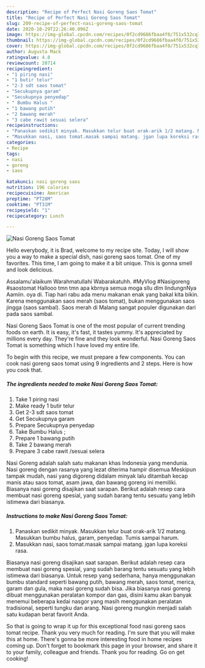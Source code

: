 ```yaml
---
description: "Recipe of Perfect Nasi Goreng Saos Tomat"
title: "Recipe of Perfect Nasi Goreng Saos Tomat"
slug: 209-recipe-of-perfect-nasi-goreng-saos-tomat
date: 2020-10-29T22:26:40.096Z
image: https://img-global.cpcdn.com/recipes/0f2cd9686fbaa4f0/751x532cq70/nasi-goreng-saos-tomat-foto-resep-utama.jpg
thumbnail: https://img-global.cpcdn.com/recipes/0f2cd9686fbaa4f0/751x532cq70/nasi-goreng-saos-tomat-foto-resep-utama.jpg
cover: https://img-global.cpcdn.com/recipes/0f2cd9686fbaa4f0/751x532cq70/nasi-goreng-saos-tomat-foto-resep-utama.jpg
author: Augusta Mack
ratingvalue: 4.8
reviewcount: 20714
recipeingredient:
- "1 piring nasi"
- "1 butir telur"
- "2-3 sdt saos tomat"
- "Secukupnya garam"
- "Secukupnya penyedap"
- " Bumbu Halus "
- "1 bawang putih"
- "2 bawang merah"
- "3 cabe rawit sesuai selera"
recipeinstructions:
- "Panaskan sedikit minyak. Masukkan telur buat orak-arik 1/2 matang. Masukkan bumbu halus, garam, penyedap. Tumis sampai harum."
- "Masukkan nasi, saos tomat.masak sampai matang. jgan lupa koreksi rasa."
categories:
- Recipe
tags:
- nasi
- goreng
- saos

katakunci: nasi goreng saos 
nutrition: 196 calories
recipecuisine: American
preptime: "PT28M"
cooktime: "PT31M"
recipeyield: "1"
recipecategory: Lunch

---
```



![Nasi Goreng Saos Tomat](https://img-global.cpcdn.com/recipes/0f2cd9686fbaa4f0/751x532cq70/nasi-goreng-saos-tomat-foto-resep-utama.jpg)

Hello everybody, it is Brad, welcome to my recipe site. Today, I will show you a way to make a special dish, nasi goreng saos tomat. One of my favorites. This time, I am going to make it a bit unique. This is gonna smell and look delicious.

Assalamu&#39;alaikum Warahmatullahi Wabarakatuhh. #MyVlog #Nasigoreng #saostomat Hallooo tmn tmn apa kbrnya semua moga sllu dlm lindungnNya Aamiin. oya di. Tiap hari rabu ada menu makanan enak yang bakal kita bikin. Karena menggunakan saos merah (saos tomat), bukan menggunakan saos jingga (saos sambal). Saos merah di Malang sangat populer digunakan dari pada saos sambal.

Nasi Goreng Saos Tomat is one of the most popular of current trending foods on earth. It is easy, it's fast, it tastes yummy. It's appreciated by millions every day. They're fine and they look wonderful. Nasi Goreng Saos Tomat is something which I have loved my entire life.


To begin with this recipe, we must prepare a few components. You can cook nasi goreng saos tomat using 9 ingredients and 2 steps. Here is how you cook that.

<!--inarticleads1-->

##### The ingredients needed to make Nasi Goreng Saos Tomat:

1. Take 1 piring nasi
1. Make ready 1 butir telur
1. Get 2-3 sdt saos tomat
1. Get Secukupnya garam
1. Prepare Secukupnya penyedap
1. Take  Bumbu Halus ;
1. Prepare 1 bawang putih
1. Take 2 bawang merah
1. Prepare 3 cabe rawit /sesuai selera


Nasi Goreng adalah salah satu makanan khas Indonesia yang mendunia. Nasi goreng dengan rasanya yang lezat diterima hampir disemua Meskipun tampak mudah, nasi yang digoreng didalam minyak lalu ditambah kecap manis atau saos tomat, asam jawa, dan bawang goreng ini memiliki. Biasanya nasi goreng disajikan saat sarapan. Berikut adalah resep cara membuat nasi goreng spesial, yang sudah barang tentu sesuatu yang lebih istimewa dari biasanya. 

<!--inarticleads2-->

##### Instructions to make Nasi Goreng Saos Tomat:

1. Panaskan sedikit minyak. Masukkan telur buat orak-arik 1/2 matang. Masukkan bumbu halus, garam, penyedap. Tumis sampai harum.
1. Masukkan nasi, saos tomat.masak sampai matang. jgan lupa koreksi rasa.


Biasanya nasi goreng disajikan saat sarapan. Berikut adalah resep cara membuat nasi goreng spesial, yang sudah barang tentu sesuatu yang lebih istimewa dari biasanya. Untuk resep yang sederhana, hanya menggunakan bumbu standard seperti bawang putih, bawang merah, saos tomat, merica, garam dan gula, maka nasi goreng sudah bisa. Jika biasanya nasi goreng dibuat menggunakan peralatan kompor dan gas, disini kamu akan banyak menemui beberapa kedai nasgor yang masih menggunakan peralatan tradisional, seperti tungku dan arang. Nasi goreng mungkin menjadi salah satu kudapan berat favorit Anda. 

So that is going to wrap it up for this exceptional food nasi goreng saos tomat recipe. Thank you very much for reading. I'm sure that you will make this at home. There's gonna be more interesting food in home recipes coming up. Don't forget to bookmark this page in your browser, and share it to your family, colleague and friends. Thank you for reading. Go on get cooking!
